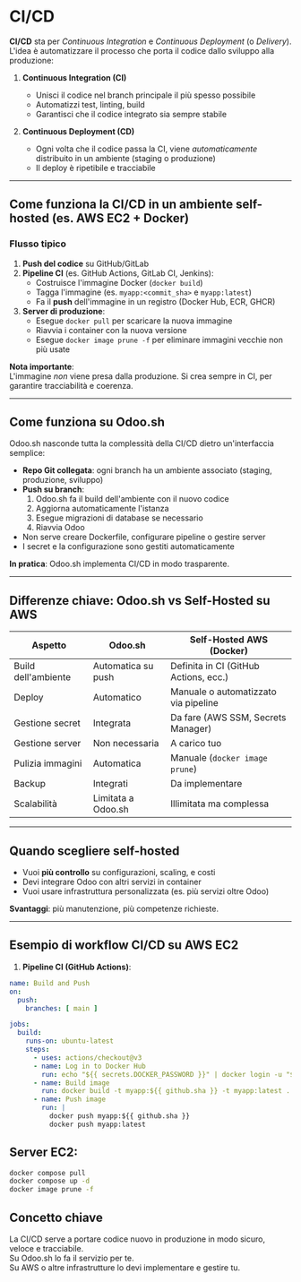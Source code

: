 # CI/CD

**CI/CD** sta per *Continuous Integration* e *Continuous Deployment* (o *Delivery*).  
L'idea è automatizzare il processo che porta il codice dallo sviluppo alla produzione:

1. **Continuous Integration (CI)**
    - Unisci il codice nel branch principale il più spesso possibile
    - Automatizzi test, linting, build
    - Garantisci che il codice integrato sia sempre stabile

2. **Continuous Deployment (CD)**
    - Ogni volta che il codice passa la CI, viene *automaticamente* distribuito in un ambiente (staging o produzione)
    - Il deploy è ripetibile e tracciabile

---

## Come funziona la CI/CD in un ambiente self-hosted (es. AWS EC2 + Docker)

### Flusso tipico

1. **Push del codice** su GitHub/GitLab
2. **Pipeline CI** (es. GitHub Actions, GitLab CI, Jenkins):
    - Costruisce l'immagine Docker (`docker build`)
    - Tagga l'immagine (es. `myapp:<commit_sha>` e `myapp:latest`)
    - Fa il **push** dell'immagine in un registro (Docker Hub, ECR, GHCR)
3. **Server di produzione**:
    - Esegue `docker pull` per scaricare la nuova immagine
    - Riavvia i container con la nuova versione
    - Esegue `docker image prune -f` per eliminare immagini vecchie non più usate

**Nota importante**:  
L'immagine *non* viene presa dalla produzione. Si crea sempre in CI, per garantire tracciabilità e coerenza.

---

## Come funziona su Odoo.sh

Odoo.sh nasconde tutta la complessità della CI/CD dietro un'interfaccia semplice:

- **Repo Git collegata**: ogni branch ha un ambiente associato (staging, produzione, sviluppo)
- **Push su branch**:
    1. Odoo.sh fa il build dell'ambiente con il nuovo codice
    2. Aggiorna automaticamente l'istanza
    3. Esegue migrazioni di database se necessario
    4. Riavvia Odoo
- Non serve creare Dockerfile, configurare pipeline o gestire server
- I secret e la configurazione sono gestiti automaticamente

**In pratica**: Odoo.sh implementa CI/CD in modo trasparente.

---

## Differenze chiave: Odoo.sh vs Self-Hosted su AWS

| Aspetto             | Odoo.sh            | Self-Hosted AWS (Docker)              |
|---------------------|--------------------|---------------------------------------|
| Build dell'ambiente | Automatica su push | Definita in CI (GitHub Actions, ecc.) |
| Deploy              | Automatico         | Manuale o automatizzato via pipeline  |
| Gestione secret     | Integrata          | Da fare (AWS SSM, Secrets Manager)    |
| Gestione server     | Non necessaria     | A carico tuo                          |
| Pulizia immagini    | Automatica         | Manuale (`docker image prune`)        |
| Backup              | Integrati          | Da implementare                       |
| Scalabilità         | Limitata a Odoo.sh | Illimitata ma complessa               |

---

## Quando scegliere self-hosted

- Vuoi **più controllo** su configurazioni, scaling, e costi
- Devi integrare Odoo con altri servizi in container
- Vuoi usare infrastruttura personalizzata (es. più servizi oltre Odoo)

**Svantaggi**: più manutenzione, più competenze richieste.

---

## Esempio di workflow CI/CD su AWS EC2

1. **Pipeline CI (GitHub Actions)**:

```yaml
name: Build and Push
on:
  push:
    branches: [ main ]

jobs:
  build:
    runs-on: ubuntu-latest
    steps:
      - uses: actions/checkout@v3
      - name: Log in to Docker Hub
        run: echo "${{ secrets.DOCKER_PASSWORD }}" | docker login -u "${{ secrets.DOCKER_USERNAME }}" --password-stdin
      - name: Build image
        run: docker build -t myapp:${{ github.sha }} -t myapp:latest .
      - name: Push image
        run: |
          docker push myapp:${{ github.sha }}
          docker push myapp:latest
```

## Server EC2:

```bash
docker compose pull
docker compose up -d
docker image prune -f
```

## Concetto chiave

La CI/CD serve a portare codice nuovo in produzione in modo sicuro, veloce e tracciabile.  
Su Odoo.sh lo fa il servizio per te.  
Su AWS o altre infrastrutture lo devi implementare e gestire tu.

